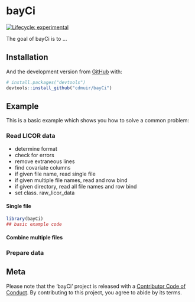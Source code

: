 
<!-- README.md is generated from README.Rmd. Please edit that file -->

# bayCi

<!-- badges: start -->

[![Lifecycle:
experimental](https://img.shields.io/badge/lifecycle-experimental-orange.svg)](https://www.tidyverse.org/lifecycle/#experimental)
<!-- badges: end -->

The goal of bayCi is to …

## Installation

<!-- You can install the released version of bayCi from [CRAN](https://CRAN.R-project.org) with: -->

<!-- ``` r -->

<!-- install.packages("bayCi") -->

<!-- ``` -->

And the development version from [GitHub](https://github.com/) with:

``` r
# install.packages("devtools")
devtools::install_github("cdmuir/bayCi")
```

## Example

This is a basic example which shows you how to solve a common problem:

### Read LICOR data

  - determine format
  - check for errors
  - remove extraneous lines
  - find covariate columns
  - if given file name, read single file
  - if given multiple file names, read and row bind
  - if given directory, read all file names and row bind
  - set class. raw\_licor\_data

#### Single file

``` r
library(bayCi)
## basic example code
```

#### Combine multiple files

### Prepare data

## Meta

Please note that the ‘bayCi’ project is released with a [Contributor
Code of Conduct](CODE_OF_CONDUCT.md). By contributing to this project,
you agree to abide by its terms.
